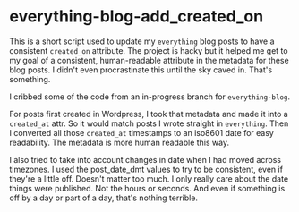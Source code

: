 # everything-blog-add_created_on

This is a short script used to update my `everything` blog posts to have a consistent `created_on` attribute. The project is hacky but it helped me get to my goal of a consistent, human-readable attribute in the metadata for these blog posts. I didn't even procrastinate this until the sky caved in. That's something.

I cribbed some of the code from an in-progress branch for `everything-blog`.

For posts first created in Wordpress, I took that metadata and made it into a `created_at` attr. So it would match posts I wrote straight in `everything`. Then I converted all those `created_at` timestamps to an iso8601 date for easy readability. The metadata is more human readable this way.

I also tried to take into account changes in date when I had moved across timezones. I used the post_date_dmt values to try to be consistent, even if they're a little off. Doesn't matter too much. I only really care about the date things were published. Not the hours or seconds. And even if something is off by a day or part of a day, that's nothing terrible.


